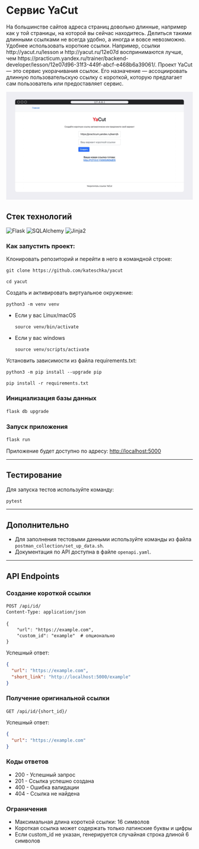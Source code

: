 # Сервис YaCut

<p>
На большинстве сайтов адреса страниц довольно длинные, например как у той страницы, на которой вы сейчас находитесь. Делиться такими длинными ссылками не всегда удобно, а иногда и вовсе невозможно. 
Удобнее использовать короткие ссылки. Например, ссылки http://yacut.ru/lesson и http://yacut.ru/12e07d воспринимаются лучше, чем https://practicum.yandex.ru/trainer/backend-developer/lesson/12e07d96-31f3-449f-abcf-e468b6a39061/. 
Проект YaCut — это сервис укорачивания ссылок. Его назначение — ассоциировать длинную пользовательскую ссылку с короткой, которую предлагает сам пользователь или предоставляет сервис.
</p>

<img src="app.png" width="800" height: auto>


## Стек технологий

![Flask](https://img.shields.io/badge/Flask-092E20)
![SQLAlchemy](https://img.shields.io/badge/SQLAlchemy-CC3300)
![Jinja2](https://img.shields.io/badge/Jinja2-%23DCDCDC
)

### Как запустить проект:

Клонировать репозиторий и перейти в него в командной строке:

```
git clone https://github.com/kateschka/yacut
```

```
cd yacut
```

Cоздать и активировать виртуальное окружение:

```
python3 -m venv venv
```

- Если у вас Linux/macOS

  ```
  source venv/bin/activate
  ```

- Если у вас windows

  ```
  source venv/scripts/activate
  ```

Установить зависимости из файла requirements.txt:

```
python3 -m pip install --upgrade pip
```

```
pip install -r requirements.txt
```

### Инициализация базы данных

```sh
flask db upgrade
```

### Запуск приложения

```sh
flask run
```

Приложение будет доступно по адресу: [http://localhost:5000](http://localhost:5000)

---

## Тестирование

Для запуска тестов используйте команду:

```sh
pytest
```

---

## Дополнительно

- Для заполнения тестовыми данными используйте команды из файла `postman_collection/set_up_data.sh`.
- Документация по API доступна в файле `openapi.yaml`.

---


## API Endpoints

### Создание короткой ссылки

```http
POST /api/id/
Content-Type: application/json

{
    "url": "https://example.com",
    "custom_id": "example"  # опционально
}
```

Успешный ответ:

```json
{
  "url": "https://example.com",
  "short_link": "http://localhost:5000/example"
}
```

### Получение оригинальной ссылки

```http
GET /api/id/{short_id}/
```

Успешный ответ:

```json
{
  "url": "https://example.com"
}
```

### Коды ответов

- 200 - Успешный запрос
- 201 - Ссылка успешно создана
- 400 - Ошибка валидации
- 404 - Ссылка не найдена

### Ограничения

- Максимальная длина короткой ссылки: 16 символов
- Короткая ссылка может содержать только латинские буквы и цифры
- Если custom_id не указан, генерируется случайная строка длиной 6 символов
